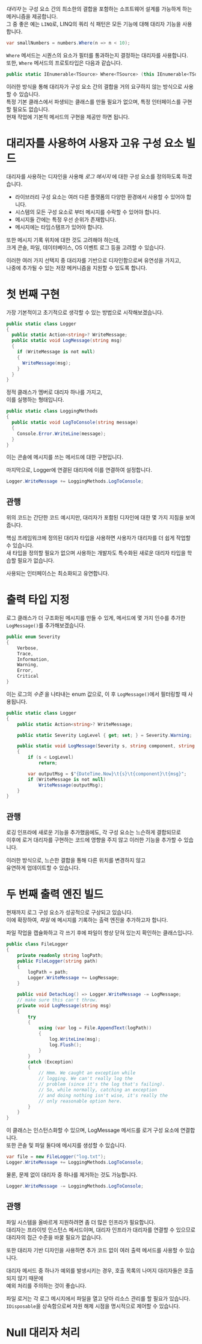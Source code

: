 _대리자_ 는 구성 요소 간의 최소한의 결합을 포함하는 소프트웨어 설계를 가능하게 하는 메커니즘을 제공합니다.   
그 중 좋은 예는 `LINQ`로, LINQ의 쿼리 식 패턴은 모든 기능에 대해 대리자 기능을 사용합니다.   
```cs
var smallNumbers = numbers.Where(n => n < 10);
```
`Where` 메서드는 시퀀스의 요소가 필터를 통과하는지 결정하는 대리자를 사용합니다.     
또한, `Where` 메서드의 프로토타입은 다음과 같습니다.   
```cs
public static IEnumerable<TSource> Where<TSource> (this IEnumerable<TSource> source, Func<TSource, bool> predicate);
```
이러한 방식을 통해 대리자가 구성 요소 간의 결합을 거의 요구하지 않는 방식으로 사용할 수 있습니다.     
특정 기본 클래스에서 파생되는 클래스를 만들 필요가 없으며, 특정 인터페이스를 구현할 필요도 없습니다.      
현재 작업에 기본적 메서드의 구현을 제공만 하면 됩니다.   

# 대리자를 사용하여 사용자 고유 구성 요소 빌드
대리자를 사용하는 디자인을 사용해 _로그 메시지_ 에 대한 구성 요소를 정의하도록 하겠습니다.        

- 라이브러리 구성 요소는 여러 다른 플랫폼의 다양한 환경에서 사용할 수 있어야 합니다.      
- 시스템의 모든 구성 요소로 부터 메시지를 수락할 수 있어야 합니다.      
- 메시지들 간에는 특정 우선 순위가 존재합니다.
- 메시지에는 타임스탬프가 있어야 합니다.

또한 메시지 기록 위치에 대한 것도 고려해야 하는데,      
크게 콘솔, 파일, 데이터베이스, OS 이벤트 로그 등을 고려할 수 있습니다.      

이러한 여러 가지 선택지 중 대리자를 기반으로 디자인함으로써 유연성을 가지고,       
나중에 추가될 수 있는 저장 메커니즘을 지원할 수 있도록 합니다.    

# 첫 번째 구현
가장 기본적이고 초기적으로 생각할 수 있는 방법으로 시작해보겠습니다.       
```cs
public static class Logger
{
  public static Action<string>? WriteMessage;
  public static void LogMessage(string msg)
  {
    if (WriteMessage is not null)
    {
      WriteMessage(msg);
    }
  }
}
```
정적 클래스가 멤버로 대리자 하나를 가지고,        
이를 실행하는 형태입니다.     

```cs
public static class LoggingMethods
{
  public static void LogToConsole(string message)
  {
    Console.Error.WriteLine(message);
  }
}
```
이는 콘솔에 메시지를 쓰는 메서드에 대한 구현입니다.    

마지막으로, Logger에 연결된 대리자에 이를 연결하여 설정합니다.
```cs
Logger.WriteMessage += LoggingMethods.LogToConsole;
```

## 관행
위의 코드는 간단한 코드 예시지만, 대리자가 포함된 디자인에 대한 몇 가지 지침을 보여줍니다.        

핵심 프레임워크에 정의된 대리자 타입을 사용하면 사용자가 대리자를 더 쉽게 작업할 수 있습니다.        
새 타입을 정의할 필요가 없으며 사용하는 개발자도 특수화된 새로운 대리자 타입을 학습할 필요가 없습니다.      

사용되는 인터페이스는 최소화되고 유연합니다.     

# 출력 타입 지정
로그 클래스가 더 구조화된 메시지를 만들 수 있게, 메서드에 몇 가지 인수를 추가한 `LogMessage()`를 추가해보겠습니다.   
```cs
public enum Severity
{
    Verbose,
    Trace,
    Information,
    Warning,
    Error,
    Critical
}
```
이는 로그의 _수준_ 을 나타내는 enum 값으로, 이 후 `LogMessage()`에서 필터링할 때 사용됩니다.    

```cs
public static class Logger
{
    public static Action<string>? WriteMessage;

    public static Severity LogLevel { get; set; } = Severity.Warning;

    public static void LogMessage(Severity s, string component, string msg)
    {
        if (s < LogLevel)
            return;

        var outputMsg = $"{DateTime.Now}\t{s}\t{component}\t{msg}";
        if (WriteMessage is not null)
            WriteMessage(outputMsg);
    }
}
```

## 관행
로깅 인프라에 새로운 기능을 추가했음에도, 각 구성 요소는 느슨하게 결합되므로       
이후에 로거 대리자를 구현하는 코드에 영향을 주지 않고 이러한 기능을 추가할 수 있습니다.          

이러한 방식으로, 느슨한 결합을 통해 다른 위치를 변경하지 않고       
유연하게 업데이트할 수 있습니다.     

# 두 번째 출력 엔진 빌드
현재까지 로그 구성 요소가 성공적으로 구상되고 있습니다.       
이에 확장하여, _파일_ 에 메시지를 기록하는 출력 엔진을 추가하고자 합니다.    

파일 작업을 캡슐화하고 각 쓰기 후에 파일이 항상 닫혀 있는지 확인하는 클래스입니다.     
```cs
public class FileLogger
{
    private readonly string logPath;
    public FileLogger(string path)
    {
        logPath = path;
        Logger.WriteMessage += LogMessage;
    }

    public void DetachLog() => Logger.WriteMessage -= LogMessage;
    // make sure this can't throw.
    private void LogMessage(string msg)
    {
        try
        {
            using (var log = File.AppendText(logPath))
            {
                log.WriteLine(msg);
                log.Flush();
            }
        }
        catch (Exception)
        {
            // Hmm. We caught an exception while
            // logging. We can't really log the
            // problem (since it's the log that's failing).
            // So, while normally, catching an exception
            // and doing nothing isn't wise, it's really the
            // only reasonable option here.
        }
    }
}
```

이 클래스는 인스턴스화할 수 있으며, LogMessage 메서드를 로거 구성 요소에 연결합니다.      
또한 콘솔 및 파일 둘다에 메시지를 생성할 수 있습니다.    
```cs
var file = new FileLogger("log.txt");
Logger.WriteMessage += LoggingMethods.LogToConsole;
```
물론, 문제 없이 대리자 중 하나를 제거하는 것도 가능합니다.    
```cs
Logger.WriteMessage -= LoggingMethods.LogToConsole;
```

## 관행
파일 시스템을 올바르게 지원하려면 좀 더 많은 인프라가 필요합니다.        
대리자는 프라이빗 인스턴스 메서드이며, 대리자 인프라가 대리자를 연결할 수 있으므로 대리자의 접근 수준을 바꿀 필요가 없습니다.      

또한 대리자 기반 디자인을 사용하면 추가 코드 없이 여러 출력 메서드를 사용할 수 있습니다.     

대리자 메서드 중 하나가 예외를 발생시키는 경우, 호출 목록의 나머지 대리자들은 호출되지 않기 때문에        
예외 처리를 주의하는 것이 좋습니다.       

파일 로거는 각 로그 메시지에서 파일을 열고 닫아 리소스 관리를 할 필요가 있습니다.        
`IDisposable`을 상속함으로써 자원 해제 시점을 명시적으로 제어할 수 있습니다.     

# Null 대리자 처리
